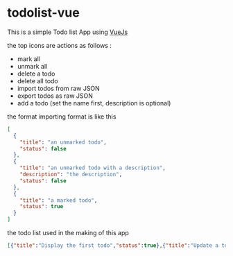 # todolist-vue

This is a simple Todo list App using [VueJs](https://vuejs.org/)

the top icons are actions as follows :

- mark all
- unmark all
- delete a todo
- delete all todo
- import todos from raw JSON
- export todos as raw JSON
- add a todo (set the name first, description is optional)

the format importing format is like this

```json
[
  {
    "title": "an unmarked todo",
    "status": false
  },
  {
    "title": "an unmarked todo with a description",
    "description": "the description",
    "status": false
  },
  {
    "title": "a marked todo",
    "status": true
  }
]
```

the todo list used in the making of this app
```json
[{"title":"Display the first todo","status":true},{"title":"Update a todo's status","status":true},{"title":"Remove a todo","status":true},{"title":"Add a todo","status":true},{"title":"Save todos to localstorage","status":true},{"title":"export todos","status":true},{"title":"import todos","status":true},{"title":"Publish a demo on github pages from github actions","status":true}]
```
